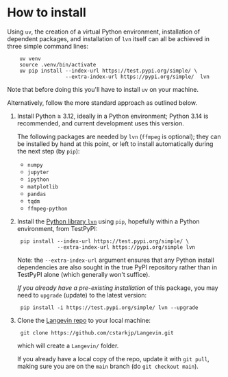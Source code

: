 # How to install

Using `uv`, the creation of a virtual Python environment, installation of dependent packages, and installation of `lvn` itself can all be achieved in three simple command lines:

        uv venv
        source .venv/bin/activate
        uv pip install --index-url https://test.pypi.org/simple/ \
                       --extra-index-url https://pypi.org/simple/  lvn

Note that before doing this you'll have to install `uv` on your machine.

Alternatively, follow the more standard approach as outlined below.

1. Install Python $\geq$ 3.12, ideally in a Python environment; Python 3.14 is recommended, and current development uses this version. 

    The following packages are needed by `lvn` (`ffmpeg` is optional); they can be installed by hand at this point, or left to install automatically during the next step (by `pip`):
    
    - `numpy`
    - `jupyter`
    - `ipython`
    - `matplotlib`  
    - `pandas`
    - `tqdm`
    - `ffmpeg-python`

    

2. Install the [Python library `lvn`](https://test.pypi.org/project/lvn/) using `pip`, hopefully within a Python environment, from TestPyPI:

        pip install --index-url https://test.pypi.org/simple/ \
                    --extra-index-url https://pypi.org/simple lvn

    Note: the `--extra-index-url` argument ensures that any Python install
    dependencies are also sought in the true PyPI repository rather
    than in TestPyPI alone (which generally won't suffice). 

    _If you already have a pre-existing installation_ of this package, you may need to `upgrade` (update) to the latest version:

    
        pip install -i https://test.pypi.org/simple/ lvn --upgrade

3. Clone the [Langevin repo](https://github.com/cstarkjp/Langevin/tree/main) to your local machine:

        git clone https://github.com/cstarkjp/Langevin.git

    which will create a `Langevin/` folder. 

    If you already have a local copy of the repo, update it with `git pull`, making sure you are on the `main` branch (do `git checkout main`).
